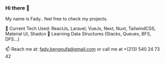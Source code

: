 ### Hi there 👋

My name is Fady.. feel free to check my projects. 

🌱 Current Tech Used: ReactJs, Laravel, VueJs, Next, Nuxt, TailwindCSS, Material UI, Shadcn
🌱 Learning Data Structures (Stacks, Queues, BFS, DFS...)

📫 Reach me at: fady.bengoufa@gmail.com or call me at +(213) 540 24 73 42

<!--
**FadyBengoufa/FadyBengoufa** is a ✨ _special_ ✨ repository because its `README.md` (this file) appears on your GitHub profile.
-->
